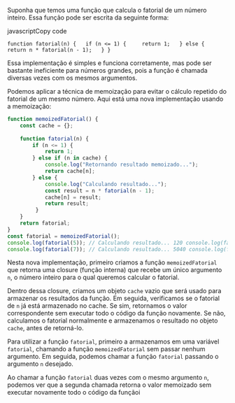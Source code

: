 Suponha que temos uma função que calcula o fatorial de um número inteiro. Essa função pode ser escrita da seguinte forma:

javascriptCopy code

`function fatorial(n) {   if (n <= 1) {     return 1;   } else {     return n * fatorial(n - 1);   } }`

Essa implementação é simples e funciona corretamente, mas pode ser bastante ineficiente para números grandes, pois a função é chamada diversas vezes com os mesmos argumentos.

Podemos aplicar a técnica de memoização para evitar o cálculo repetido do fatorial de um mesmo número. Aqui está uma nova implementação usando a memoização:

```js
function memoizedFatorial() {   
	const cache = {};
	
	function fatorial(n) {     
		if (n <= 1) {       
			return 1;     
		} else if (n in cache) {       
			console.log("Retornando resultado memoizado...");     
			return cache[n];     
		} else {       
			console.log("Calculando resultado...");       
			const result = n * fatorial(n - 1);       
			cache[n] = result;
			return result;    
		 }   
	}    
	return fatorial; 
}  
const fatorial = memoizedFatorial(); 
console.log(fatorial(5)); // Calculando resultado... 120 console.log(fatorial(5)); // Retornando resultado memoizado... 120 
console.log(fatorial(7)); // Calculando resultado... 5040 console.log(fatorial(7)); // Retornando resultado memoizado... 5040 
```


Nesta nova implementação, primeiro criamos a função `memoizedFatorial` que retorna uma closure (função interna) que recebe um único argumento `n`, o número inteiro para o qual queremos calcular o fatorial.

Dentro dessa closure, criamos um objeto `cache` vazio que será usado para armazenar os resultados da função. Em seguida, verificamos se o fatorial de `n` já está armazenado no cache. Se sim, retornamos o valor correspondente sem executar todo o código da função novamente. Se não, calculamos o fatorial normalmente e armazenamos o resultado no objeto `cache`, antes de retorná-lo.

Para utilizar a função `fatorial`, primeiro a armazenamos em uma variável `fatorial`, chamando a função `memoizedFatorial` sem passar nenhum argumento. Em seguida, podemos chamar a função `fatorial` passando o argumento `n` desejado.

Ao chamar a função `fatorial` duas vezes com o mesmo argumento `n`, podemos ver que a segunda chamada retorna o valor memoizado sem executar novamente todo o código da funçãoi
